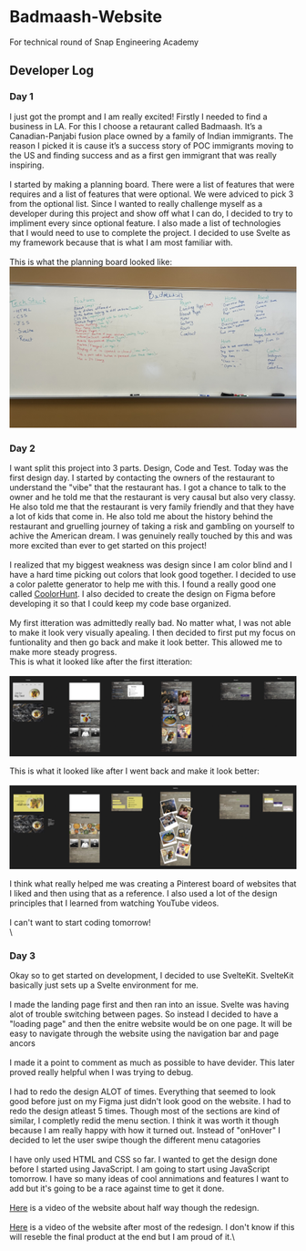 # Badmaash-Website
For technical round of Snap Engineering Academy

## Developer Log
### Day 1
I just got the prompt and I am really excited! Firstly I needed to find a business in LA. For this I choose a retaurant called Badmaash. 
It’s a Canadian-Panjabi fusion place owned by a family of Indian immigrants. The reason I picked it is cause it’s a success story of POC immigrants moving to the US and finding success and as a first gen immigrant that was really inspiring.\
\
I started by making a planning board. There were a list of features that were requires and a list of features that were optional. We were adviced to pick 3 from the optional list. Since I wanted to really challenge myself as a developer during this project and show off what I can do, I decided to try to impliment every since optional feature. I also made a list of technologies that I would need to use to complete the project. I decided to use Svelte as my framework because that is what I am most familiar with.\
\
This is what the planning board looked like:\
![PlanningBoard](/static/planningBoard.jpeg?raw=true "Planning Board")

### Day 2

I want split this project into 3 parts. Design, Code and Test. Today was the first design day. I started by contacting the owners of the restaurant to understand the "vibe" that the restaurant has. I got a chance to talk to the owner and he told me that the restaurant is very causal but also very classy. He also told me that the restaurant is very family friendly and that they have a lot of kids that come in. He also told me about the history behind the restaurant and gruelling journey of taking a risk and gambling on yourself to achive the American dream. I was genuinely really touched by this and was more excited than ever to get started on this project!\
\
I realized that my biggest weakness was design since I am color blind and I have a hard time picking out colors that look good together. I decided to use a color palette generator to help me with this. I found a really good one called [CoolorHunt](https://colorhunt.co/). I also decided to create the design on Figma before developing it so that I could keep my code base organized.\
\
My first itteration was admittedly really bad. No matter what, I was not able to make it look very visually apealing. I then decided to first put my focus on funtionality and then go back and make it look better. This allowed me to make more steady progress.
\
This is what it looked like after the first itteration:\
\
![FirstItteration](/static/firstFigmaItteration.png?raw=true "First Figma Itteration")

This is what it looked like after I went back and make it look better:\
\
![SecondItteration](/static/secondFigmaItteration.png?raw=true "Second Figma Itteration")

I think what really helped me was creating a Pinterest board of websites that I liked and then using that as a reference. I also used a lot of the design principles that I learned from watching YouTube videos.\
\
I can't want to start coding tomorrow!\
\

### Day 3
Okay so to get started on development, I decided to use SvelteKit. SvelteKit basically just sets up a Svelte environment for me.\
\
I made the landing page first and then ran into an issue. Svelte was having alot of trouble switching between pages. So instead I decided to have a "loading page" and then the enitre website would be on one page. It will be easy to navigate through the website using the navigation bar and page ancors\
\
I made it a point to comment as much as possible to have devider. This later proved really helpful when I was trying to debug.\
\
I had to redo the design ALOT of times. Everything that seemed to look good before just on my Figma just didn't look good on the website. I had to redo the design atleast 5 times. Though most of the sections are kind of similar, I completly redid the menu section. I think it was worth it though because I am really happy with how it turned out. Instead of "onHover" I decided to let the user swipe though the different menu catagories\
\
I have only used HTML and CSS so far. I wanted to get the design done before I started using JavaScript. I am going to start using JavaScript tomorrow. I have so many ideas of cool annimations and features I want to add but it's going to be a race against time to get it done.\
\
[Here](https://www.youtube.com/watch?v=pXit3cEKdjQ) is a video of the website about half way though the redesign.\
\
[Here](https://youtu.be/VVVx523iWxY) is a video of the website after most of the redesign. I don't know if this will reseble the final product at the end but I am proud of it.\